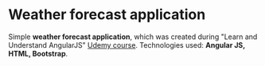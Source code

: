 # Weather forecast application
Simple <strong>weather forecast application</strong>, which was created during "Learn and Understand AngularJS" <a href="https://www.udemy.com/certificate/UC-TYMWTO1S/"> Udemy course</a>. Technologies used: <strong>Angular JS, HTML, Bootstrap</strong>.
